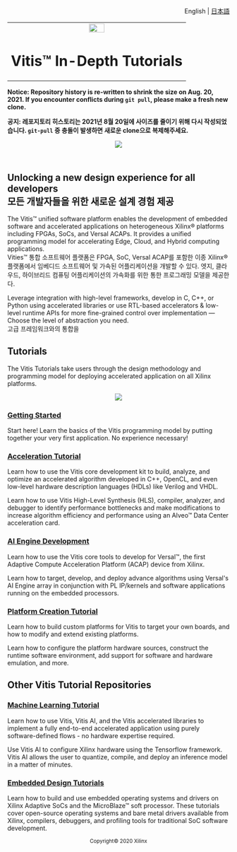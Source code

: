 <p align="right"><a>English</a> | <a href="docs-jp/README.md">日本語</a></p>
<table width="100%">
 <tr width="100%">
    <td align="center"><img src="https://www.xilinx.com/content/dam/xilinx/imgs/press/media-kits/corporate/xilinx-logo.png" width="30%"/><h1>Vitis™ In-Depth Tutorials</h1>
    </td>
 </tr>
</table>

**Notice: Repository history is re-written to shrink the size on Aug. 20, 2021. If you encounter conflicts during `git pull`, please make a fresh new clone.**

**공지: 레포지토리 히스토리는 2021년 8월 20일에 사이즈를 줄이기 위해 다시 작성되었습니다. `git-pull` 중 충돌이 발생하면 새로운 clone으로 복제해주세요.**

<div align="center">
    <a href="http://www.youtube.com/watch?v=vFPNlcXAeWI">
    <img
    src="./Getting_Started/Vitis/images/intro_video.png">
    </a>
</div>

## </br>Unlocking a new design experience for all developers </br>모든 개발자들을 위한 새로운 설계 경험 제공

The Vitis&trade; unified software platform enables the development of embedded software and accelerated applications on heterogeneous Xilinx&reg; platforms including FPGAs, SoCs, and Versal ACAPs. It provides a unified programming model for accelerating Edge, Cloud, and Hybrid computing applications.
</br>Vities&trade; 통합 소프트웨어 플랫폼은 FPGA, SoC, Versal ACAP를 포함한 이종 Xilinx&reg; 플랫폼에서 임베디드 소프트웨어 및 가속된 어플리케이션을 개발할 수 있다. 엣지, 클라우드, 하이브리드 컴퓨팅 어플리케이션의 가속화를 위한 통한 프로그래밍 모델을 제공한다.

Leverage integration with high-level frameworks, develop in C, C++, or Python using accelerated libraries or use RTL-based accelerators & low-level runtime APIs for more fine-grained control over implementation — Choose the level of abstraction you need.
</br>고급 프레임워크와의 통합을

## Tutorials

The Vitis Tutorials take users through the design methodology and programming model for deploying accelerated application on all Xilinx platforms.

<p align="center">
    <img src="./Getting_Started/Vitis/images/vitis-landing-graphic-boards-u50.png">
</p>

### [Getting Started](./Getting_Started)

Start here! Learn the basics of the Vitis programming model by putting together your very first application. No experience necessary!

### [Acceleration Tutorial](./Hardware_Acceleration)

Learn how to use the Vitis core development kit to build, analyze, and optimize an accelerated algorithm developed in C++, OpenCL, and even low-level hardware description languages (HDLs) like Verilog and VHDL.

Learn how to use Vitis High-Level Synthesis (HLS), compiler, analyzer, and debugger to identify performance bottlenecks and make modifications to increase algorithm efficiency and performance using an Alveo&trade; Data Center acceleration card.

### [AI Engine Development](./AI_Engine_Development)

Learn how to use the Vitis core tools to develop for Versal&trade;, the first Adaptive Compute Acceleration Platform (ACAP) device from Xilinx.

Learn how to target, develop, and deploy advance algorithms using Versal's AI Engine array in conjunction with PL IP/kernels and software applications running on the embedded processors.


### [Platform Creation Tutorial](./Vitis_Platform_Creation)

Learn how to build custom platforms for Vitis to target your own boards, and how to modify and extend existing platforms.

Learn how to configure the platform hardware sources, construct the runtime software environment, add support for software and
hardware emulation, and more.

## Other Vitis Tutorial Repositories

### [Machine Learning Tutorial](https://github.com/xilinx/Vitis-AI-Tutorials) 

Learn how to use Vitis, Vitis AI, and the Vitis accelerated libraries to implement a fully end-to-end accelerated application using purely software-defined flows - no hardware expertise required.

Use Vitis AI to configure Xilinx hardware using the Tensorflow framework. Vitis AI allows the user to quantize, compile, and deploy an inference model in a matter of minutes.

### [Embedded Design Tutorials](http://xilinx.github.io/Embedded-Design-Tutorials)

Learn how to build and use embedded operating systems and drivers on Xilinx Adaptive SoCs and the MicroBlaze™ soft processor. These tutorials cover open-source operating systems and bare metal drivers available from Xilinx, compilers, debuggers, and profiling tools for traditional SoC software development.


<p align="center"><sup>Copyright&copy; 2020 Xilinx</sup></p>
